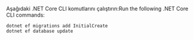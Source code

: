 
<span data-ttu-id="49a52-101">Aşağıdaki .NET Core CLI komutlarını çalıştırın:</span><span class="sxs-lookup"><span data-stu-id="49a52-101">Run the following .NET Core CLI commands:</span></span>

```dotnetcli
dotnet ef migrations add InitialCreate
dotnet ef database update
```
